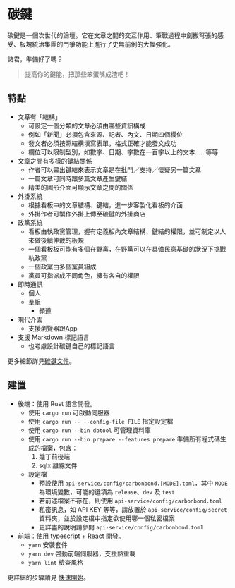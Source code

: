 # 碳鍵
碳鍵是一個次世代的論壇。它在文章之間的交互作用、筆戰過程中劍拔弩張的感受、板塊統治集團的鬥爭功能上進行了史無前例的大幅強化。

諸君，準備好了嗎？

> 提高你的鍵能，把那些笨蛋嘴成渣吧！

## 特點
- 文章有「結構」
    - 可設定一個分類的文章必須由哪些資訊構成
    - 例如「新聞」必須包含來源、記者、內文、日期四個欄位
    - 發文者必須按照結構填寫表單，格式正確才能發文成功
    - 欄位可以限制型別，如數字、日期、字數在一百字以上的文本......等等
- 文章之間有多樣的鍵結關係
    - 作者可以畫出鍵結來表示文章是在批鬥／支持／懷疑另一篇文章
    - 一篇文章可同時跟多篇文章產生鍵結
    - 精美的圖形介面可顯示文章之間的關係
- 外掛系統
    - 根據看板中的文章結構、鍵結，進一步客製化看板的介面
    - 外掛作者可製作外掛上傳至碳鍵的外掛商店
- 政黨系統
    - 看板由執政黨管理，握有定義板內文章結構、鍵結的權限，並可制定以人來做後續仲裁的板規
    - 一個看板板可能有多個在野黨，在野黨可以在具備民意基礎的狀況下挑戰執政黨
    - 一個政黨由多個黨員組成
    - 黨員可指派成不同角色，擁有各自的權限
- 即時通訊
  - 個人
  - 羣組
    - 頻道
- 現代介面
    - 支援瀏覽器跟App
- 支援 Markdown 標記語言
    - 也考慮設計碳鍵自己的標記語言

更多細節詳見[碳鍵文件](https://docs.carbonbond.cc)。

## 建置
- 後端：使用 Rust 語言開發。
    + 使用 `cargo run` 可啟動伺服器
    + 使用 `cargo run -- --config-file FILE` 指定設定檔
    + 使用 `cargo run --bin dbtool` 可管理資料庫
    + 使用 `cargo run --bin prepare --features prepare` 準備所有程式碼生成的檔案，包含：
        1. 幾丁前後端
        2. sqlx 離線文件
    + 設定檔
        - 預設使用 `api-service/config/carbonbond.[MODE].toml`，其中 `MODE` 為環境變數，可能的選項為 `release`、`dev` 及 `test`
        - 若前述檔案不存在，則使用 `api-service/config/carbonbond.toml`
        - 私密訊息，如 API KEY 等等，請放置於 `api-service/config/secret` 資料夾，並於設定檔中指定欲使用哪一個私密檔案 
        - 更詳盡的說明請參閱 `api-service/config/carbonbond.toml`
- 前端：使用 typescript + React 開發。
    + `yarn` 安裝套件
    + `yarn dev` 啓動前端伺服器，支援熱重載
    + `yarn lint` 檢查風格

更詳細的步驟請見 [快速開始](https://docs.carbonbond.cc/快速開始.html)。
